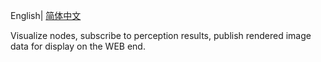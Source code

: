 English| [简体中文](./README_cn.md)

Visualize nodes, subscribe to perception results, publish rendered image data for display on the WEB end.